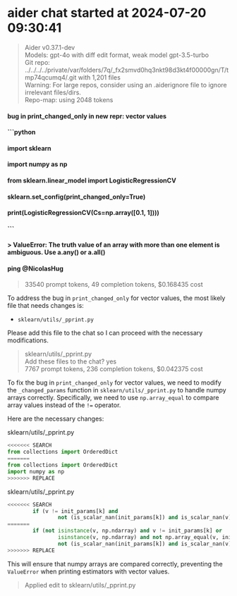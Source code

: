 
# aider chat started at 2024-07-20 09:30:41

> Aider v0.37.1-dev  
> Models: gpt-4o with diff edit format, weak model gpt-3.5-turbo  
> Git repo: ../../../../private/var/folders/7q/_fx2smvd0hq3nkt98d3kt4f00000gn/T/tmp74qcumq4/.git with 1,201 files  
> Warning: For large repos, consider using an .aiderignore file to ignore irrelevant files/dirs.  
> Repo-map: using 2048 tokens  

#### bug in print_changed_only in new repr: vector values  
#### ```python  
#### import sklearn  
#### import numpy as np  
#### from sklearn.linear_model import LogisticRegressionCV  
#### sklearn.set_config(print_changed_only=True)  
#### print(LogisticRegressionCV(Cs=np.array([0.1, 1])))  
#### ```  
#### > ValueError: The truth value of an array with more than one element is ambiguous. Use a.any() or a.all()  
####   
#### ping @NicolasHug   
####  
> 33540 prompt tokens, 49 completion tokens, $0.168435 cost  

To address the bug in `print_changed_only` for vector values, the most likely file that needs changes is:

- `sklearn/utils/_pprint.py`

Please add this file to the chat so I can proceed with the necessary modifications.

> sklearn/utils/_pprint.py  
> Add these files to the chat? yes  
> 7767 prompt tokens, 236 completion tokens, $0.042375 cost  

To fix the bug in `print_changed_only` for vector values, we need to modify the `_changed_params` function in `sklearn/utils/_pprint.py` to handle numpy arrays correctly. Specifically, we need to use `np.array_equal` to compare array values instead of the `!=` operator.

Here are the necessary changes:

sklearn/utils/_pprint.py
```python
<<<<<<< SEARCH
from collections import OrderedDict
=======
from collections import OrderedDict
import numpy as np
>>>>>>> REPLACE
```

sklearn/utils/_pprint.py
```python
<<<<<<< SEARCH
        if (v != init_params[k] and
                not (is_scalar_nan(init_params[k]) and is_scalar_nan(v))):
=======
        if (not isinstance(v, np.ndarray) and v != init_params[k] or
                isinstance(v, np.ndarray) and not np.array_equal(v, init_params[k]) and
                not (is_scalar_nan(init_params[k]) and is_scalar_nan(v))):
>>>>>>> REPLACE
```

This will ensure that numpy arrays are compared correctly, preventing the `ValueError` when printing estimators with vector values.

> Applied edit to sklearn/utils/_pprint.py  
